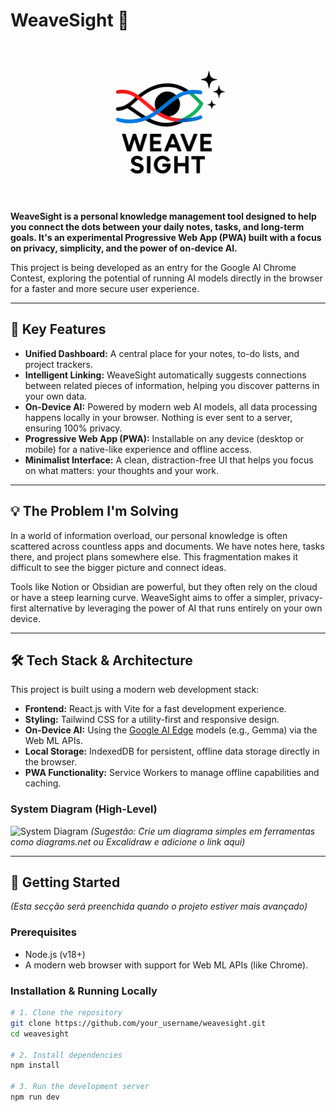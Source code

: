 # WeaveSight 🚀

<p align="center">
  <img src="image/logo.png" alt="WeaveSight Logo" width="50%">
</p>

**WeaveSight is a personal knowledge management tool designed to help you connect the dots between your daily notes, tasks, and long-term goals. It's an experimental Progressive Web App (PWA) built with a focus on privacy, simplicity, and the power of on-device AI.**

This project is being developed as an entry for the Google AI Chrome Contest, exploring the potential of running AI models directly in the browser for a faster and more secure user experience.

---

## 🌟 Key Features

*   **Unified Dashboard:** A central place for your notes, to-do lists, and project trackers.
*   **Intelligent Linking:** WeaveSight automatically suggests connections between related pieces of information, helping you discover patterns in your own data.
*   **On-Device AI:** Powered by modern web AI models, all data processing happens locally in your browser. Nothing is ever sent to a server, ensuring 100% privacy.
*   **Progressive Web App (PWA):** Installable on any device (desktop or mobile) for a native-like experience and offline access.
*   **Minimalist Interface:** A clean, distraction-free UI that helps you focus on what matters: your thoughts and your work.

---

## 💡 The Problem I'm Solving

In a world of information overload, our personal knowledge is often scattered across countless apps and documents. We have notes here, tasks there, and project plans somewhere else. This fragmentation makes it difficult to see the bigger picture and connect ideas.

Tools like Notion or Obsidian are powerful, but they often rely on the cloud or have a steep learning curve. WeaveSight aims to offer a simpler, privacy-first alternative by leveraging the power of AI that runs entirely on your own device.

---

## 🛠️ Tech Stack & Architecture

This project is built using a modern web development stack:

*   **Frontend:** React.js with Vite for a fast development experience.
*   **Styling:** Tailwind CSS for a utility-first and responsive design.
*   **On-Device AI:** Using the [Google AI Edge](https://ai.google.dev/edge) models (e.g., Gemma) via the Web ML APIs.
*   **Local Storage:** IndexedDB for persistent, offline data storage directly in the browser.
*   **PWA Functionality:** Service Workers to manage offline capabilities and caching.

### System Diagram (High-Level)
![System Diagram](https//link_para_a_sua_imagem_do_diagrama.png) 
*(Sugestão: Crie um diagrama simples em ferramentas como diagrams.net ou Excalidraw e adicione o link aqui)*

---

## 🚀 Getting Started

*(Esta secção será preenchida quando o projeto estiver mais avançado)*

### Prerequisites
*   Node.js (v18+)
*   A modern web browser with support for Web ML APIs (like Chrome).

### Installation & Running Locally
```bash
# 1. Clone the repository
git clone https://github.com/your_username/weavesight.git
cd weavesight

# 2. Install dependencies
npm install

# 3. Run the development server
npm run dev